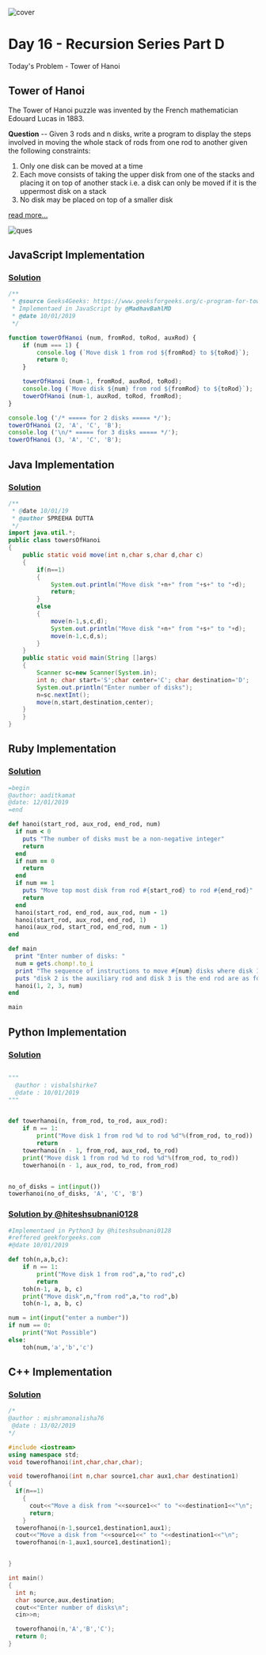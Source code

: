 ![cover](./cover.png)

# Day 16 - Recursion Series Part D

Today's Problem - Tower of Hanoi

## Tower of Hanoi

The Tower of Hanoi puzzle was invented by the French mathematician Edouard Lucas in 1883.

**Question** -- Given 3 rods and n disks, write a program to display the steps involved in moving the whole stack of rods from one rod to another given the following constraints:

1. Only one disk can be moved at a time
2. Each move consists of taking the upper disk from one of the stacks and placing it on top of another stack i.e. a disk can only be moved if it is the uppermost disk on a stack
3. No disk may be placed on top of a smaller disk

[read more...](http://interactivepython.org/runestone/static/pythonds/Recursion/TowerofHanoi.html)

![ques](./ques.png)

## JavaScript Implementation

### [Solution](./JavaScript/hanoi_MadhavBahlMD.js)

```js
/**
 * @source Geeks4Geeks: https://www.geeksforgeeks.org/c-program-for-tower-of-hanoi/
 * Implementaed in JavaScript by @MadhavBahlMD
 * @date 10/01/2019
 */

function towerOfHanoi (num, fromRod, toRod, auxRod) {
    if (num === 1) {
        console.log (`Move disk 1 from rod ${fromRod} to ${toRod}`);
        return 0;
    }

    towerOfHanoi (num-1, fromRod, auxRod, toRod);
    console.log (`Move disk ${num} from rod ${fromRod} to ${toRod}`);
    towerOfHanoi (num-1, auxRod, toRod, fromRod);
}

console.log ('/* ===== for 2 disks ===== */');
towerOfHanoi (2, 'A', 'C', 'B');
console.log ('\n/* ===== for 3 disks ===== */');
towerOfHanoi (3, 'A', 'C', 'B');
```

## Java Implementation

### [Solution](./Java/towersOfHanoi.java)

```java
/**
 * @date 10/01/19
 * @author SPREEHA DUTTA
 */
import java.util.*;
public class towersOfHanoi
{
    public static void move(int n,char s,char d,char c)
    {
        if(n==1)
        {
            System.out.println("Move disk "+n+" from "+s+" to "+d);  
            return;
        }
        else
        {
            move(n-1,s,c,d);
            System.out.println("Move disk "+n+" from "+s+" to "+d);
            move(n-1,c,d,s);
        }
    }
    public static void main(String []args)
    {
        Scanner sc=new Scanner(System.in);
        int n; char start='S';char center='C'; char destination='D';
        System.out.println("Enter number of disks");
        n=sc.nextInt();
        move(n,start,destination,center);
    }
    }
}
```

## Ruby Implementation

### [Solution](./Ruby/hanoi.rb)

```ruby
=begin
@author: aaditkamat
@date: 12/01/2019
=end

def hanoi(start_rod, aux_rod, end_rod, num)
  if num < 0
    puts "The number of disks must be a non-negative integer"
    return
  end
  if num == 0
    return
  end
  if num == 1
    puts "Move top most disk from rod #{start_rod} to rod #{end_rod}"
    return
  end
  hanoi(start_rod, end_rod, aux_rod, num - 1)
  hanoi(start_rod, aux_rod, end_rod, 1)
  hanoi(aux_rod, start_rod, end_rod, num - 1)
end

def main
  print "Enter number of disks: "
  num = gets.chomp!.to_i
  print "The sequence of instructions to move #{num} disks where disk 1 is the start rod"
  puts "disk 2 is the auxiliary rod and disk 3 is the end rod are as follows: "
  hanoi(1, 2, 3, num)
end

main
```

## Python Implementation

### [Solution](./Python/tower_hanoi.py)
```python

"""
  @author : vishalshirke7
  @date : 10/01/2019
"""


def towerhanoi(n, from_rod, to_rod, aux_rod):
    if n == 1:
        print("Move disk 1 from rod %d to rod %d"%(from_rod, to_rod))
        return
    towerhanoi(n - 1, from_rod, aux_rod, to_rod)
    print("Move disk 1 from rod %d to rod %d"%(from_rod, to_rod))
    towerhanoi(n - 1, aux_rod, to_rod, from_rod)


no_of_disks = int(input())
towerhanoi(no_of_disks, 'A', 'C', 'B')

```

### [Solution by @hiteshsubnani0128](./python3/hitesh_toh.py)

```python
#Implementaed in Python3 by @hiteshsubnani0128
#reffered geekforgeeks.com
#@date 10/01/2019

def toh(n,a,b,c):
    if n == 1:
        print("Move disk 1 from rod",a,"to rod",c)
        return
    toh(n-1, a, b, c)
    print("Move disk",n,"from rod",a,"to rod",b)
    toh(n-1, a, b, c)

num = int(input("enter a number"))
if num == 0:
    print("Not Possible")
else:
    toh(num,'a','b','c')
```

## C++ Implementation
### [Solution](./C++/towerofhanoi.cpp)
```C++
/*
@author : mishramonalisha76
 @date : 13/02/2019
*/

#include <iostream>
using namespace std;
void towerofhanoi(int,char,char,char);

void towerofhanoi(int n,char source1,char aux1,char destination1)
{
  if(n==1)
    {
      cout<<"Move a disk from "<<source1<<" to "<<destination1<<"\n";
      return;
    }
  towerofhanoi(n-1,source1,destination1,aux1);
  cout<<"Move a disk from "<<source1<<" to "<<destination1<<"\n";
  towerofhanoi(n-1,aux1,source1,destination1);


}

int main()
{
  int n;
  char source,aux,destination;
  cout<<"Enter number of disks\n";
  cin>>n;

  towerofhanoi(n,'A','B','C');
  return 0;
}
```
